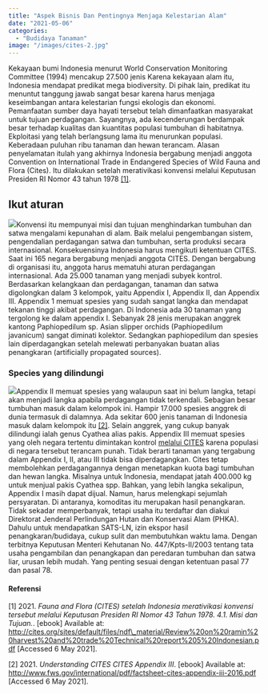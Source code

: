 ```yaml
---
title: "Aspek Bisnis Dan Pentingnya Menjaga Kelestarian Alam"
date: "2021-05-06"
categories: 
  - "Budidaya Tanaman"
image: "/images/cites-2.jpg"
---
```


Kekayaan bumi Indonesia menurut World Conservation Monitoring Committee (1994) mencakup 27.500 jenis Karena kekayaan alam itu, Indonesia mendapat predikat mega biodiversity. Di pihak lain, predikat itu menuntut tanggung jawab sangat besar karena harus menjaga keseimbangan antara kelestarian fungsi ekologis dan ekonomi. Pemanfaatan sumber daya hayati tersebut telah dimanfaatkan masyarakat untuk tujuan perdagangan. Sayangnya, ada kecenderungan berdampak besar terhadap kualitas dan kuantitas populasi tumbuhan di habitatnya. Ekploitasi yang telah berlangsung lama itu menurunkan populasi. Keberadaan puluhan ribu tanaman dan hewan terancam. Alasan penyelamatan itulah yang akhirnya Indonesia bergabung menjadi anggota Convention on International Trade in Endangered Species of Wild Fauna and Flora (Cites). Itu dilakukan setelah merativikasi konvensi melalui Keputusan Presiden RI Nomor 43 tahun 1978 [\[1\]](#footnote-1).

## Ikut aturan

[![](/images/cites-3.jpg)](http://localhost/mitra/wp-content/uploads/2021/05/cites-3.jpg)Konvensi itu mempunyai misi dan tujuan menghindarkan tumbuhan dan satwa mengalami kepunahan di alam. Baik melalui pengembangan sistem, pengendalian perdagangan satwa dan tumbuhan, serta produksi secara internasional. Konsekuensinya Indonesia harus mengikuti ketentuan CITES. Saat ini 165 negara bergabung menjadi anggota CITES. Dengan bergabung di organisasi itu, anggota harus mematuhi aturan perdagangan internasional. Ada 25.000 tanaman yang menjadi subyek kontrol. Berdasarkan kelangkaan dan perdagangan, tanaman dan satwa digolongkan dalam 3 kelompok, yaitu Appendix I, Appendix II, dan Appendix III. Appendix 1 memuat spesies yang sudah sangat langka dan mendapat tekanan tinggi akibat perdagangan. Di Indonesia ada 30 tanaman yang tergolong ke dalam appendix I. Sebanyak 28 jenis merupakan anggrek kantong Paphiopedilum sp. Asian slipper orchids (Paphiopedilum javanicum) sangat diminati kolektor. Sedangkan paphiopedilum dan spesies lain diperdagangkan setelah melewati perbanyakan buatan alias penangkaran (artificially propagated sources).

### Species yang dilindungi

[![](/images/cites-1.jpg)](http://localhost/mitra/wp-content/uploads/2021/05/cites-1.jpg)Appendix II memuat spesies yang walaupun saat ini belum langka, tetapi akan menjadi langka apabila perdagangan tidak terkendali. Sebagian besar tumbuhan masuk dalam kelompok ini. Hampir 17.000 spesies anggrek di dunia termasuk di dalamnya. Ada sekitar 600 jenis tanaman di Indonesia masuk dalam kelompok itu [\[2\]](#footnote-2). Selain anggrek, yang cukup banyak dilindungi ialah genus Cyathea alias pakis. Appendix III memuat spesies yang oleh negara tertentu dimintakan kontrol [melalui CITES](http://cites.org/eng/app/appendices.php) karena populasi di negara tersebut terancam punah. Tidak berarti tanaman yang tergabung dalam Appendix I, II, atau III tidak bisa diperdagangkan. Cites tetap membolehkan perdagangannya dengan menetapkan kuota bagi tumbuhan dan hewan langka. Misalnya untuk Indonesia, mendapat jatah 400.000 kg untuk menjual pakis Cyathea spp. Bahkan, yang lebih langka sekalipun, Appendix I masih dapat dijual. Namun, harus melengkapi sejumlah persyaratan. Di antaranya, komoditas itu merupakan hasil penangkaran. Tidak sekadar memperbanyak, tetapi usaha itu terdaftar dan diakui Direktorat Jenderal Perlindungan Hutan dan Konservasi Alam (PHKA). Dahulu untuk mendapatkan SATS-LN, izin ekspor hasil penangkaran/budidaya, cukup sulit dan membutuhkan waktu lama. Dengan terbitnya Keputusan Menteri Kehutanan No. 447/Kpts-II/2003 tentang tata usaha pengambilan dan penangkapan dan peredaran tumbuhan dan satwa liar, urusan lebih mudah. Yang penting sesuai dengan ketentuan pasal 77 dan pasal 78.

#### Referensi

\[1\] 2021. _Fauna and Flora (CITES) setelah Indonesia merativikasi konvensi tersebut melalui Keputusan Presiden RI Nomor 43 Tahun 1978. 4.1. Misi dan Tujuan._. \[ebook\] Available at: <http://cites.org/sites/default/files/ndf\_material/Review%20on%20ramin%20harvest%20and%20trade%20Technical%20report%205%20Indonesian.pdf> \[Accessed 6 May 2021\].

\[2\] 2021. _Understanding CITES CITES Appendix III_. \[ebook\] Available at: <http://www.fws.gov/international/pdf/factsheet-cites-appendix-iii-2016.pdf> \[Accessed 6 May 2021\].
